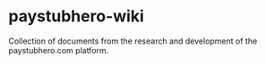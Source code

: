 # paystubhero-wiki
Collection of documents from the research and development of the paystubhero.com platform.
